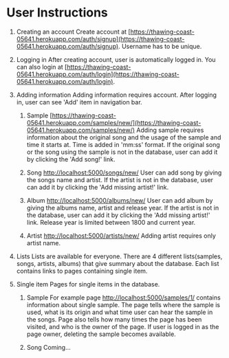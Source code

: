 # User Instructions

1. Creating an account
Create account at [https://thawing-coast-05641.herokuapp.com/auth/signup](https://thawing-coast-05641.herokuapp.com/auth/signup). Username has to be unique.

2. Logging in
After creating account, user is automatically logged in. You can also login at [https://thawing-coast-05641.herokuapp.com/auth/login](https://thawing-coast-05641.herokuapp.com/auth/login).

3. Adding information
Adding information requires account. After logging in, user can see 'Add' item in navigation bar.
   1. Sample
   [https://thawing-coast-05641.herokuapp.com/samples/new/](https://thawing-coast-05641.herokuapp.com/samples/new/)
   Adding sample requires information about the original song and the usage of the sample and time it starts at. Time is added in 'mm:ss' format. If the original song or the song using the sample is not in the database, user can add it by clicking the 'Add song!' link.

   2. Song
   [http://localhost:5000/songs/new/](http://localhost:5000/songs/new/)
   User can add song by giving the songs name and artist. If the artist is not in the database, user can add it by clicking the 'Add missing artist!' link.

   3. Album
   [http://localhost:5000/albums/new/](http://localhost:5000/albums/new/)
   User can add album by giving the albums name, artist and release year. If the artist is not in the database, user can add it by clicking the 'Add missing artist!' link. Release year is limited between 1800 and current year.

   4. Artist
   [http://localhost:5000/artists/new/](http://localhost:5000/artists/new/)
   Adding artist requires only artist name.

4. Lists
Lists are available for everyone. There are 4 different lists(samples, songs, artists, albums) that give summary about the database. Each list contains links to pages containing single item.

5. Single item
Pages for single items in the database.
   1. Sample
    For example page [http://localhost:5000/samples/1/](http://localhost:5000/samples/1/) contains information about single sample. The page tells where the sample is used, what is its origin and what time user can hear the sample in the songs. Page also tells how many times the page has been visited, and who is the owner of the page. If user is logged in as the page owner, deleting the sample becomes available.

    2. Song
    Coming...

